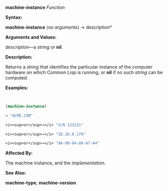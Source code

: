 **machine-instance** *Function* 



**Syntax:** 



**machine-instance** ⟨*no arguments*⟩ → description* 



**Arguments and Values:** 



*description*—a *string* or **nil**. 



**Description:** 



Returns a *string* that identifies the particular instance of the computer hardware on which Common Lisp is running, or **nil** if no such *string* can be computed. 



**Examples:**
```lisp
 

(machine-instance) 

→ "ACME.COM" 

<i><sup>or</sup>→</i> "S/N 123231" 

<i><sup>or</sup>→</i> "18.26.0.179" 

<i><sup>or</sup>→</i> "AA-00-04-00-A7-A4" 


```
**Affected By:** 



The machine instance, and the *implementation*. 







 



 



**See Also:** 



**machine-type**, **machine-version** 



